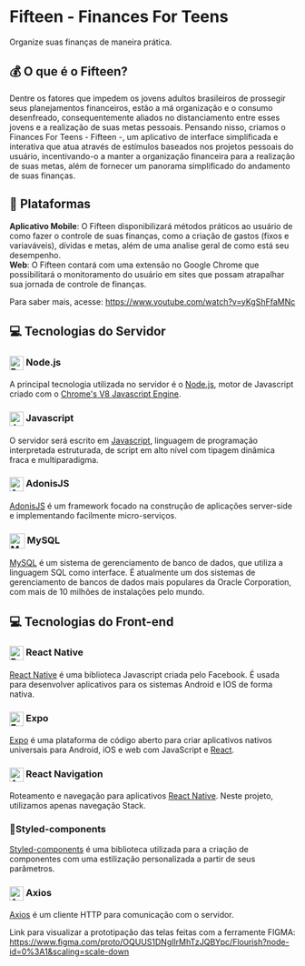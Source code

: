# Fifteen - Finances For Teens
Organize suas finanças de maneira prática.

## 💰 O que é o Fifteen?
Dentre os fatores que impedem os jovens adultos brasileiros de prossegir seus planejamentos financeiros, estão a má organização e o consumo desenfreado, consequentemente aliados no distanciamento entre esses jovens e a realização de suas metas pessoais.
Pensando nisso, criamos o Finances For Teens - Fifteen -, um aplicativo de interface simplificada e interativa que atua através de estímulos baseados nos projetos pessoais do usuário, incentivando-o a manter a organização financeira para a realização de suas metas, além de fornecer um panorama simplificado do andamento de suas finanças.

## 📱 Plataformas
**Aplicativo Mobile**: O Fifteen disponibilizará métodos práticos ao usuário de como fazer o controle de suas finanças, como a criação de gastos (fixos e variaváveis), dívidas e metas, além de uma analise geral de como está seu desempenho.  
**Web**: O Fifteen contará com uma extensão no Google Chrome que possibilitará o monitoramento do usuário em sites que possam atrapalhar sua jornada de controle de finanças.

Para saber mais, acesse: https://www.youtube.com/watch?v=yKgShFfaMNc
## 💻 Tecnologias do Servidor

### <img src="https://humancoders-formations.s3.amazonaws.com/uploads/course/logo/14/thumb_bigger_formation-node-js.png" alt="React Native" width="25px" align="center"> Node.js
A principal tecnologia utilizada no servidor é o [Node.js](https://nodejs.org/en/), motor de Javascript criado com o [Chrome's V8 Javascript Engine](https://v8.dev/).

### <img src="https://upload.wikimedia.org/wikipedia/commons/thumb/9/99/Unofficial_JavaScript_logo_2.svg/1200px-Unofficial_JavaScript_logo_2.svg.png" alt="Javascript" width="25px" align="center"> Javascript
O servidor será escrito em [Javascript](https://www.javascript.com/), linguagem de programação interpretada estruturada, de script em alto nível com tipagem dinâmica fraca e multiparadigma.

### <img src="https://symbols.getvecta.com/stencil_73/32_adonisjs-icon.95407caf46.svg" alt="AdonisJS" width="25px" align="center">  AdonisJS
[AdonisJS](https://adonisjs.com/) é um framework focado na construção de aplicações server-side e implementando facilmente micro-serviços.

### <img src="https://www.klipfolio.com/sites/default/files/integrations/My-SqlLogo.png" alt="MySQL" width="27px" align="center">  MySQL
[MySQL](https://www.mysql.com/) é um sistema de gerenciamento de banco de dados, que utiliza a linguagem SQL como interface. É atualmente um dos sistemas de gerenciamento de bancos de dados mais populares da Oracle Corporation, com mais de 10 milhões de instalações pelo mundo.

## 💻 Tecnologias do Front-end

### <img src="https://i.pinimg.com/originals/84/b1/06/84b1065e798f61aa80b8670a4b6fbb4d.png" alt="React Native" width="25px" align="center"> React Native
[React Native](https://reactnative.dev/) é uma biblioteca Javascript criada pelo Facebook. É usada para desenvolver aplicativos para os sistemas Android e IOS de forma nativa.

### <img src="https://encrypted-tbn0.gstatic.com/images?q=tbn%3AANd9GcRhHQMDZ_SaLQWoszWJbIPz3XQK9ZS8Lfj_Ik-hbZ_nsVmbGrJN&usqp=CAU" alt="Expo" width="25px" align="center"> Expo
[Expo](https://expo.io/) é uma plataforma de código aberto para criar aplicativos nativos universais para Android, iOS e web com JavaScript e [React](https://pt-br.reactjs.org/).

### <img src="https://reactnavigation.org/img/spiro.svg" alt="Axios" width="25px" align="center"> React Navigation
Roteamento e navegação para aplicativos [React Native](https://reactnative.dev/). Neste projeto, utilizamos apenas navegação Stack.

### 💅Styled-components
[Styled-components](https://styled-components.com/) é uma biblioteca utilizada para a criação de componentes com uma estilização personalizada a partir de seus parâmetros. 

### <img src="https://i.ya-webdesign.com/images/global-icon-png-7.png" alt="Axios" width="25px" align="center"> Axios
[Axios](https://github.com/axios/axios) é um cliente HTTP para comunicação com o servidor.

Link para visualizar a prototipação das telas feitas com a ferramente FIGMA: https://www.figma.com/proto/OQUUS1DNgIlrMhTzJQBYpc/Flourish?node-id=0%3A1&scaling=scale-down

